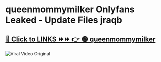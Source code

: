 
 # queenmommymilker Onlyfans Leaked - Update Files jraqb

## <h2><a href="https://clipsfans.com/queenmommymilker&ref=git">🔗 Click to LINKS ⏩⏩ 👉 🟢 queenmommymilker </a></h2>

<a href="https://clipsfans.com/queenmommymilker&ref=git" rel="nofollow" data-target="animated-image.originalLink"><img src="https://i.ibb.co.com/xMMVF88/686577567.gif" alt="Viral Video Original" style="max-width: 100%; display: inline-block;" data-target="animated-image.originalImage"></a>

